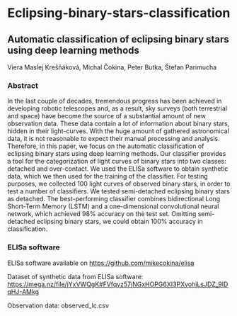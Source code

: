 # Eclipsing-binary-stars-classification
## Automatic classification of eclipsing binary stars using deep learning methods

Viera Maslej Krešňáková, Michal Čokina, Peter Butka, Štefan Parimucha

### Abstract

In the last couple of decades, tremendous progress has been achieved in developing robotic telescopes and, as a result, sky surveys (both terrestrial and space) have become the source of a substantial amount of new observation data. These data contain a lot of information about binary stars, hidden in their light-curves. With the huge amount of gathered astronomical data, it is not reasonable to expect their manual processing and analysis. Therefore, in this paper, we focus on the automatic classification of eclipsing binary stars using deep learning methods. Our classifier provides a tool for the categorization of light curves of binary stars into two classes: detached and over-contact. We used the ELISa software to obtain synthetic data, which we then used for the  training of the classifier. For testing purposes, we collected 100 light curves of observed binary stars, in order to test a number of classifiers. We tested semi-detached eclipsing binary stars as detached. The best-performing classifier combines bidirectional Long Short-Term Memory (LSTM) and a one-dimensional convolutional neural network, which achieved 98% accuracy on the test set. Omitting semi-detached eclipsing binary stars, we could obtain 100% accuracy in classification. 

### ELISa software 
ELISa software available on https://github.com/mikecokina/elisa

Dataset of synthetic data from ELISa software: https://mega.nz/file/jYxVWQgK#FVfqyz57jNGxHOPG6XI3PXyohjLsJDZ_9lDqHJ-AMkg

Observation data: observed_lc.csv
